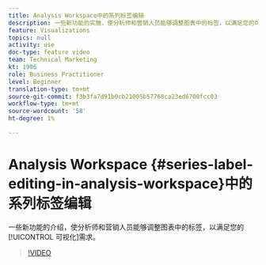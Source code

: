 ```yaml
---
title: Analysis Workspace中的系列标签编辑
description: 一些新功能的实施，使分析师和营销人员能够调整图表中的标签，以满足您的可视化需求。
feature: Visualizations
topics: null
activity: use
doc-type: feature video
team: Technical Marketing
kt: 1906
role: Business Practitioner
level: Beginner
translation-type: tm+mt
source-git-commit: f3b3fa7d91b0cb21005b57768ca23ed6700fcc03
workflow-type: tm+mt
source-wordcount: '58'
ht-degree: 1%

---
```



# Analysis Workspace {#series-label-editing-in-analysis-workspace}中的系列标签编辑

一些新功能的介绍，使分析师和营销人员能够调整图表中的标签，以满足您的[!UICONTROL 可视化]需求。

>[!VIDEO](https://video.tv.adobe.com/v/23728/?quality=12)

